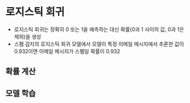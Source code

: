 # 로지스틱 회귀

- 로지스틱 회귀는 정확히 0 또는 1을 예측하는 대신 확률(0과 1 사이의 값, 0과 1은 제외)을 생성
- 스팸 감지의 로지스틱 회귀 모델에서 모델이 특정 이메일 메시지에서 추론한 값이 0.932이면 이메일 메시지가 스팸일 확률이 0.932

## 확률 계산
## 모델 학습
